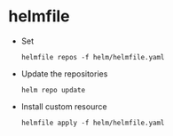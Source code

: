 # helmfile

- Set 

  ```shell
  helmfile repos -f helm/helmfile.yaml
  ```

- Update the repositories

  ```shell
  helm repo update
  ```

- Install custom resource

  ```shell
  helmfile apply -f helm/helmfile.yaml
  ```
